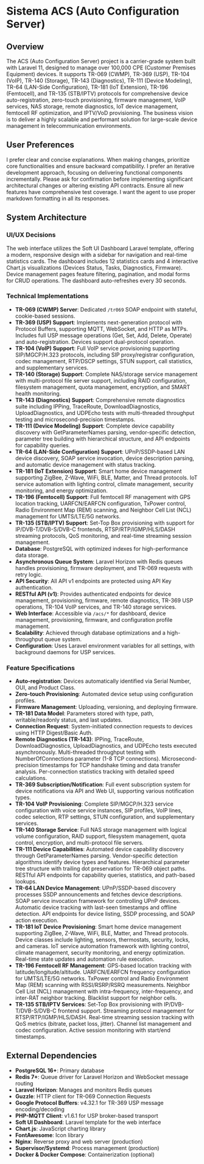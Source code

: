 # Sistema ACS (Auto Configuration Server)

## Overview
The ACS (Auto Configuration Server) project is a carrier-grade system built with Laravel 11, designed to manage over 100,000 CPE (Customer Premises Equipment) devices. It supports TR-069 (CWMP), TR-369 (USP), TR-104 (VoIP), TR-140 (Storage), TR-143 (Diagnostics), TR-111 (Device Modeling), TR-64 (LAN-Side Configuration), TR-181 (IoT Extension), TR-196 (Femtocell), and TR-135 (STB/IPTV) protocols for comprehensive device auto-registration, zero-touch provisioning, firmware management, VoIP services, NAS storage, remote diagnostics, IoT device management, femtocell RF optimization, and IPTV/VoD provisioning. The business vision is to deliver a highly scalable and performant solution for large-scale device management in telecommunication environments.

## User Preferences
I prefer clear and concise explanations. When making changes, prioritize core functionalities and ensure backward compatibility. I prefer an iterative development approach, focusing on delivering functional components incrementally. Please ask for confirmation before implementing significant architectural changes or altering existing API contracts. Ensure all new features have comprehensive test coverage. I want the agent to use proper markdown formatting in all its responses.

## System Architecture

### UI/UX Decisions
The web interface utilizes the Soft UI Dashboard Laravel template, offering a modern, responsive design with a sidebar for navigation and real-time statistics cards. The dashboard includes 12 statistics cards and 4 interactive Chart.js visualizations (Devices Status, Tasks, Diagnostics, Firmware). Device management pages feature filtering, pagination, and modal forms for CRUD operations. The dashboard auto-refreshes every 30 seconds.

### Technical Implementations
- **TR-069 (CWMP) Server**: Dedicated `/tr069` SOAP endpoint with stateful, cookie-based sessions.
- **TR-369 (USP) Support**: Implements next-generation protocol with Protocol Buffers, supporting MQTT, WebSocket, and HTTP as MTPs. Includes full USP message operations (Get, Set, Add, Delete, Operate) and auto-registration. Devices support dual-protocol operation.
- **TR-104 (VoIP) Support**: Full VoIP service provisioning supporting SIP/MGCP/H.323 protocols, including SIP proxy/registrar configuration, codec management, RTP/DSCP settings, STUN support, call statistics, and supplementary services.
- **TR-140 (Storage) Support**: Complete NAS/storage service management with multi-protocol file server support, including RAID configuration, filesystem management, quota management, encryption, and SMART health monitoring.
- **TR-143 (Diagnostics) Support**: Comprehensive remote diagnostics suite including IPPing, TraceRoute, DownloadDiagnostics, UploadDiagnostics, and UDPEcho tests with multi-threaded throughput testing and microsecond-precision timestamps.
- **TR-111 (Device Modeling) Support**: Complete device capability discovery with GetParameterNames parsing, vendor-specific detection, parameter tree building with hierarchical structure, and API endpoints for capability queries.
- **TR-64 (LAN-Side Configuration) Support**: UPnP/SSDP-based LAN device discovery, SOAP service invocation, device description parsing, and automatic device management with status tracking.
- **TR-181 (IoT Extension) Support**: Smart home device management supporting ZigBee, Z-Wave, WiFi, BLE, Matter, and Thread protocols. IoT service automation with lighting control, climate management, security monitoring, and energy optimization.
- **TR-196 (Femtocell) Support**: Full femtocell RF management with GPS location tracking, UARFCN/EARFCN configuration, TxPower control, Radio Environment Map (REM) scanning, and Neighbor Cell List (NCL) management for UMTS/LTE/5G networks.
- **TR-135 (STB/IPTV) Support**: Set-Top Box provisioning with support for IP/DVB-T/DVB-S/DVB-C frontends, RTSP/RTP/IGMP/HLS/DASH streaming protocols, QoS monitoring, and real-time streaming session management.
- **Database**: PostgreSQL with optimized indexes for high-performance data storage.
- **Asynchronous Queue System**: Laravel Horizon with Redis queues handles provisioning, firmware deployment, and TR-069 requests with retry logic.
- **API Security**: All API v1 endpoints are protected using API Key authentication.
- **RESTful API (v1)**: Provides authenticated endpoints for device management, provisioning, firmware, remote diagnostics, TR-369 USP operations, TR-104 VoIP services, and TR-140 storage services.
- **Web Interface**: Accessible via `/acs/*` for dashboard, device management, provisioning, firmware, and configuration profile management.
- **Scalability**: Achieved through database optimizations and a high-throughput queue system.
- **Configuration**: Uses Laravel environment variables for all settings, with background daemons for USP services.

### Feature Specifications
- **Auto-registration**: Devices automatically identified via Serial Number, OUI, and Product Class.
- **Zero-touch Provisioning**: Automated device setup using configuration profiles.
- **Firmware Management**: Uploading, versioning, and deploying firmware.
- **TR-181 Data Model**: Parameters stored with type, path, writable/readonly status, and last updates.
- **Connection Request**: System-initiated connection requests to devices using HTTP Digest/Basic Auth.
- **Remote Diagnostics (TR-143)**: IPPing, TraceRoute, DownloadDiagnostics, UploadDiagnostics, and UDPEcho tests executed asynchronously. Multi-threaded throughput testing with NumberOfConnections parameter (1-8 TCP connections). Microsecond-precision timestamps for TCP handshake timing and data transfer analysis. Per-connection statistics tracking with detailed speed calculations.
- **TR-369 Subscription/Notification**: Full event subscription system for device notifications via API and Web UI, supporting various notification types.
- **TR-104 VoIP Provisioning**: Complete SIP/MGCP/H.323 service configuration with voice service instances, SIP profiles, VoIP lines, codec selection, RTP settings, STUN configuration, and supplementary services.
- **TR-140 Storage Service**: Full NAS storage management with logical volume configuration, RAID support, filesystem management, quota control, encryption, and multi-protocol file servers.
- **TR-111 Device Capabilities**: Automated device capability discovery through GetParameterNames parsing. Vendor-specific detection algorithms identify device types and features. Hierarchical parameter tree structure with trailing dot preservation for TR-069 object paths. RESTful API endpoints for capability queries, statistics, and path-based lookups.
- **TR-64 LAN Device Management**: UPnP/SSDP-based discovery processes SSDP announcements and fetches device descriptions. SOAP service invocation framework for controlling UPnP devices. Automatic device tracking with last-seen timestamps and offline detection. API endpoints for device listing, SSDP processing, and SOAP action execution.
- **TR-181 IoT Device Provisioning**: Smart home device management supporting ZigBee, Z-Wave, WiFi, BLE, Matter, and Thread protocols. Device classes include lighting, sensors, thermostats, security, locks, and cameras. IoT service automation framework with lighting control, climate management, security monitoring, and energy optimization. Real-time state updates and automation rule execution.
- **TR-196 Femtocell RF Management**: GPS-based location tracking with latitude/longitude/altitude. UARFCN/EARFCN frequency configuration for UMTS/LTE/5G networks. TxPower control and Radio Environment Map (REM) scanning with RSSI/RSRP/RSRQ measurements. Neighbor Cell List (NCL) management with intra-frequency, inter-frequency, and inter-RAT neighbor tracking. Blacklist support for neighbor cells.
- **TR-135 STB/IPTV Services**: Set-Top Box provisioning with IP/DVB-T/DVB-S/DVB-C frontend support. Streaming protocol management for RTSP/RTP/IGMP/HLS/DASH. Real-time streaming session tracking with QoS metrics (bitrate, packet loss, jitter). Channel list management and codec configuration. Active session monitoring with start/end timestamps.

## External Dependencies
- **PostgreSQL 16+**: Primary database
- **Redis 7+**: Queue driver for Laravel Horizon and WebSocket message routing
- **Laravel Horizon**: Manages and monitors Redis queues
- **Guzzle**: HTTP client for TR-069 Connection Requests
- **Google Protocol Buffers**: v4.32.1 for TR-369 USP message encoding/decoding
- **PHP-MQTT Client**: v1.6.1 for USP broker-based transport
- **Soft UI Dashboard**: Laravel template for the web interface
- **Chart.js**: JavaScript charting library
- **FontAwesome**: Icon library
- **Nginx**: Reverse proxy and web server (production)
- **Supervisor/Systemd**: Process management (production)
- **Docker & Docker Compose**: Containerization (optional)